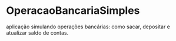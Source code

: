 # OperacaoBancariaSimples
aplicação simulando operações bancárias: como sacar, depositar e atualizar saldo de contas.
